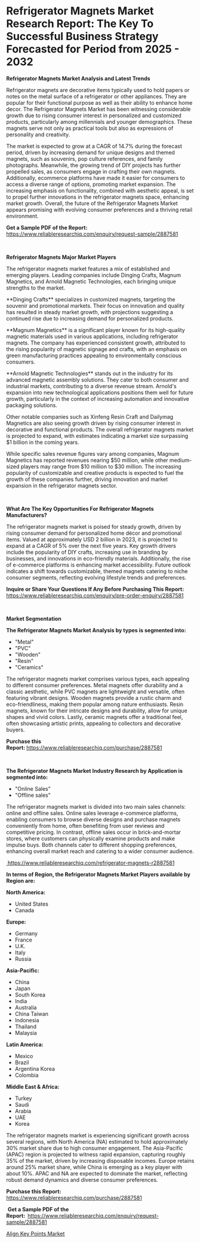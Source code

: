 <p><h1>Refrigerator Magnets Market Research Report: The Key To Successful Business Strategy Forecasted for Period from 2025 - 2032</h1></p><p><strong>Refrigerator Magnets Market Analysis and Latest Trends</strong></p>
<p><p>Refrigerator magnets are decorative items typically used to hold papers or notes on the metal surface of a refrigerator or other appliances. They are popular for their functional purpose as well as their ability to enhance home decor. The Refrigerator Magnets Market has been witnessing considerable growth due to rising consumer interest in personalized and customized products, particularly among millennials and younger demographics. These magnets serve not only as practical tools but also as expressions of personality and creativity.</p><p>The market is expected to grow at a CAGR of 14.7% during the forecast period, driven by increasing demand for unique designs and themed magnets, such as souvenirs, pop culture references, and family photographs. Meanwhile, the growing trend of DIY projects has further propelled sales, as consumers engage in crafting their own magnets. Additionally, ecommerce platforms have made it easier for consumers to access a diverse range of options, promoting market expansion. The increasing emphasis on functionality, combined with aesthetic appeal, is set to propel further innovations in the refrigerator magnets space, enhancing market growth. Overall, the future of the Refrigerator Magnets Market appears promising with evolving consumer preferences and a thriving retail environment.</p></p>
<p><strong>Get a Sample PDF of the Report:&nbsp;</strong> <a href="https://www.reliableresearchiq.com/enquiry/request-sample/2887581?utm_campaign=2717&utm_medium=2&utm_source=Github&utm_content=ia&utm_term=14032025&utm_id=refrigerator-magnets">https://www.reliableresearchiq.com/enquiry/request-sample/2887581</a></p>
<p>&nbsp;</p>
<p><strong>Refrigerator Magnets Major Market Players</strong></p>
<p><p>The refrigerator magnets market features a mix of established and emerging players. Leading companies include Dinging Crafts, Magnum Magnetics, and Arnold Magnetic Technologies, each bringing unique strengths to the market.</p><p>**Dinging Crafts** specializes in customized magnets, targeting the souvenir and promotional markets. Their focus on innovation and quality has resulted in steady market growth, with projections suggesting a continued rise due to increasing demand for personalized products. </p><p>**Magnum Magnetics** is a significant player known for its high-quality magnetic materials used in various applications, including refrigerator magnets. The company has experienced consistent growth, attributed to the rising popularity of magnetic signage and crafts, with an emphasis on green manufacturing practices appealing to environmentally conscious consumers.</p><p>**Arnold Magnetic Technologies** stands out in the industry for its advanced magnetic assembly solutions. They cater to both consumer and industrial markets, contributing to a diverse revenue stream. Arnold's expansion into new technological applications positions them well for future growth, particularly in the context of increasing automation and innovative packaging solutions.</p><p>Other notable companies such as Xinfeng Resin Craft and Dailymag Magnetics are also seeing growth driven by rising consumer interest in decorative and functional products. The overall refrigerator magnets market is projected to expand, with estimates indicating a market size surpassing $1 billion in the coming years.</p><p>While specific sales revenue figures vary among companies, Magnum Magnetics has reported revenues nearing $50 million, while other medium-sized players may range from $10 million to $30 million. The increasing popularity of customizable and creative products is expected to fuel the growth of these companies further, driving innovation and market expansion in the refrigerator magnets sector.</p></p>
<p>&nbsp;</p>
<p><strong>What Are The Key Opportunities For Refrigerator Magnets Manufacturers?</strong></p>
<p><p>The refrigerator magnets market is poised for steady growth, driven by rising consumer demand for personalized home décor and promotional items. Valued at approximately USD 2 billion in 2023, it is projected to expand at a CAGR of 5% over the next five years. Key growth drivers include the popularity of DIY crafts, increasing use in branding by businesses, and innovations in eco-friendly materials. Additionally, the rise of e-commerce platforms is enhancing market accessibility. Future outlook indicates a shift towards customizable, themed magnets catering to niche consumer segments, reflecting evolving lifestyle trends and preferences.</p></p>
<p><strong>Inquire or Share Your Questions If Any Before Purchasing This Report:</strong> <a href="https://www.reliableresearchiq.com/enquiry/pre-order-enquiry/2887581?utm_campaign=2717&utm_medium=2&utm_source=Github&utm_content=ia&utm_term=14032025&utm_id=refrigerator-magnets">https://www.reliableresearchiq.com/enquiry/pre-order-enquiry/2887581</a></p>
<p>&nbsp;</p>
<p><strong>Market Segmentation</strong></p>
<p><strong>The Refrigerator Magnets Market Analysis by types is segmented into:</strong></p>
<p><ul><li>"Metal"</li><li>"PVC"</li><li>"Wooden"</li><li>"Resin"</li><li>"Ceramics"</li></ul></p>
<p><p>The refrigerator magnets market comprises various types, each appealing to different consumer preferences. Metal magnets offer durability and a classic aesthetic, while PVC magnets are lightweight and versatile, often featuring vibrant designs. Wooden magnets provide a rustic charm and eco-friendliness, making them popular among nature enthusiasts. Resin magnets, known for their intricate designs and durability, allow for unique shapes and vivid colors. Lastly, ceramic magnets offer a traditional feel, often showcasing artistic prints, appealing to collectors and decorative buyers.</p></p>
<p><strong>Purchase this Report:&nbsp;</strong><a href="https://www.reliableresearchiq.com/purchase/2887581?utm_campaign=2717&utm_medium=2&utm_source=Github&utm_content=ia&utm_term=14032025&utm_id=refrigerator-magnets">https://www.reliableresearchiq.com/purchase/2887581</a></p>
<p>&nbsp;</p>
<p><strong>The Refrigerator Magnets Market Industry Research by Application is segmented into:</strong></p>
<p><ul><li>"Online Sales"</li><li>"Offline sales"</li></ul></p>
<p><p>The refrigerator magnets market is divided into two main sales channels: online and offline sales. Online sales leverage e-commerce platforms, enabling consumers to browse diverse designs and purchase magnets conveniently from home, often benefiting from user reviews and competitive pricing. In contrast, offline sales occur in brick-and-mortar stores, where customers can physically examine products and make impulse buys. Both channels cater to different shopping preferences, enhancing overall market reach and catering to a wider consumer audience.</p></p>
<p><a href="https://www.reliableresearchiq.com/refrigerator-magnets-r2887581?utm_campaign=2717&utm_medium=2&utm_source=Github&utm_content=ia&utm_term=14032025&utm_id=refrigerator-magnets">&nbsp;https://www.reliableresearchiq.com/refrigerator-magnets-r2887581</a></p>
<p><strong>In terms of Region, the Refrigerator Magnets Market Players available by Region are:</strong></p>
<p>
    <p> <strong> North America: </strong>
        <ul>
            <li>United States</li>
            <li>Canada</li>
        </ul>
        </p> 
    <p> <strong> Europe: </strong>
        <ul>
            <li>Germany</li>
            <li>France</li>
            <li>U.K.</li>
            <li>Italy</li>
            <li>Russia</li>
        </ul>
        </p> 
    <p> <strong> Asia-Pacific: </strong>
        <ul>
            <li>China</li>
            <li>Japan</li>
            <li>South Korea</li>
            <li>India</li>
            <li>Australia</li>
            <li>China Taiwan</li>
            <li>Indonesia</li>
            <li>Thailand</li>
            <li>Malaysia</li>
        </ul>
        </p> 
    <p> <strong> Latin America: </strong>
        <ul>
            <li>Mexico</li>
            <li>Brazil</li>
            <li>Argentina Korea</li>
            <li>Colombia</li>
        </ul>
        </p> 
    <p> <strong> Middle East & Africa: </strong>
        <ul>
            <li>Turkey</li>
            <li>Saudi</li>
            <li>Arabia</li>
            <li>UAE</li>
            <li>Korea</li>
        </ul>
    </p>
    </p>
<p><p>The refrigerator magnets market is experiencing significant growth across several regions, with North America (NA) estimated to hold approximately 30% market share due to high consumer engagement. The Asia-Pacific (APAC) region is projected to witness rapid expansion, capturing roughly 35% of the market, driven by increasing disposable incomes. Europe retains around 25% market share, while China is emerging as a key player with about 10%. APAC and NA are expected to dominate the market, reflecting robust demand dynamics and diverse consumer preferences.</p></p>
<p><strong>Purchase this Report: </strong><a href="https://www.reliableresearchiq.com/purchase/2887581?utm_campaign=2717&utm_medium=2&utm_source=Github&utm_content=ia&utm_term=14032025&utm_id=refrigerator-magnets">https://www.reliableresearchiq.com/purchase/2887581</a></p>
<p>&nbsp;<strong>Get a Sample PDF of the Report:&nbsp;&nbsp;</strong><a href="https://www.reliableresearchiq.com/enquiry/request-sample/2887581?utm_campaign=2717&utm_medium=2&utm_source=Github&utm_content=ia&utm_term=14032025&utm_id=refrigerator-magnets">https://www.reliableresearchiq.com/enquiry/request-sample/2887581</a></p>
<p><strong></strong></p>
<p><p><a href="https://github.com/djembashote/Market-Research-Report-List-1/blob/main/align-key-points-market.md?utm_campaign=2717&utm_medium=2&utm_source=Github&utm_content=ia&utm_term=14032025&utm_id=refrigerator-magnets">Align Key Points Market</a></p></p>